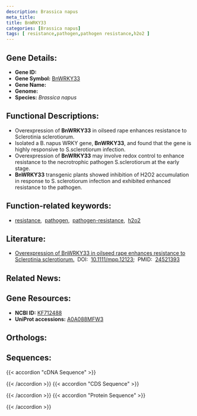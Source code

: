 ```yaml
---
description: Brassica napus
meta_title:
title: BnWRKY33
categories: [Brassica napus]
tags: [ resistance,pathogen,pathogen resistance,h2o2 ]
---
```


## Gene Details:
- **Gene ID:** []()
- **Gene Symbol:** <u>BnWRKY33</u>
- **Gene Name:** 
- **Genome:** []()
- **Species:** *Brassica napus*

## Functional Descriptions:
   - Overexpression of **BnWRKY33** in oilseed rape enhances resistance to Sclerotinia sclerotiorum.
   - Isolated a B. napus WRKY gene, **BnWRKY33**, and found that the gene is highly responsive to S.sclerotiorum infection. 
   - Overexpression of **BnWRKY33** may involve redox control to enhance resistance to the necrotrophic pathogen S.sclerotiorum at the early stage.
   - **BnWRKY33** transgenic plants showed inhibition of H2O2 accumulation in response to S. sclerotiorum infection and exhibited enhanced resistance to the pathogen. 

## Function-related keywords:
   - [resistance](/tags/resistance/),&nbsp;&nbsp;[pathogen](/tags/pathogen/),&nbsp;&nbsp;[pathogen-resistance](/tags/pathogen-resistance/),&nbsp;&nbsp;[h2o2](/tags/h2o2/)

## Literature:
   - [Overexpression of BnWRKY33 in oilseed rape enhances resistance to Sclerotinia sclerotiorum.](https://doi.org/10.1111/mpp.12123)&nbsp;&nbsp;DOI:&nbsp;&nbsp;[10.1111/mpp.12123](https://doi.org/10.1111/mpp.12123);&nbsp;&nbsp;PMID:&nbsp;&nbsp;[24521393](https://pubmed.ncbi.nlm.nih.gov/24521393/)

## Related News:

## Gene Resources:
- **NCBI ID:**  [KF712488](https://www.ncbi.nlm.nih.gov/gene/?term=KF712488)
- **UniProt accessions:**  [A0A088MFW3](https://www.uniprot.org/uniprotkb/A0A088MFW3/entry)

## Orthologs:

## Sequences:
{{< accordion "cDNA Sequence" >}}

{{< /accordion >}}
{{< accordion "CDS Sequence" >}}

{{< /accordion >}}
{{< accordion "Protein Sequence" >}}

{{< /accordion >}}
